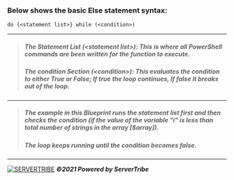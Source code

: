 ### **Below shows the basic Else statement syntax:**
```
do {<statement list>} while (<condition>)
```
---
> ##### The Statement List *(\<statement list>)*: This is where all PowerShell commands are been written for the function to execute.
> ##### The condition Section *(\<condition>)*: This evaluates the condition to either True or False; If true the loop continues, If false it breaks out of the loop.
----
> ##### The example in this Blueprint runs the statement list first and then checks the condition *(if the value of the variable "i" is less than total number of strings in the array [$array])*. 
> ##### The loop keeps running until the condition becomes false.
---
[![SERVERTRIBE](https://www.servertribe.com/wp-content/themes/mars/assets/images/attune_logo.svg)](https://www.servertribe.com/)
***&copy;2021 Powered by ServerTribe***